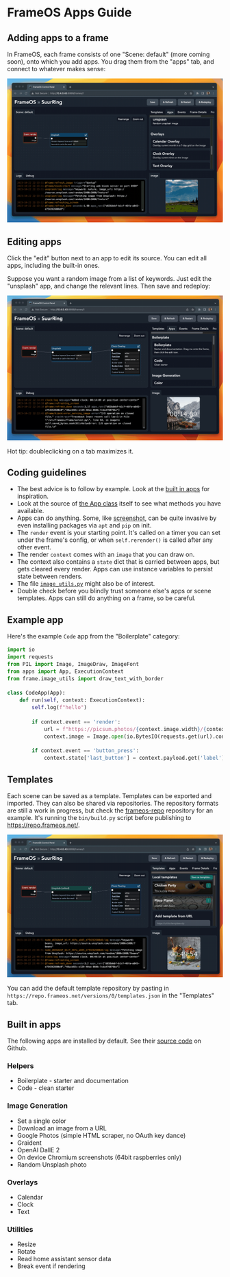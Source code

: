 # FrameOS Apps Guide

## Adding apps to a frame

In FrameOS, each frame consists of one "Scene: default" (more coming soon), onto which you add apps. You drag them from the "apps" tab, and connect to whatever makes sense:

![Adding FrameOS apps](./_img/add-app.gif)

## Editing apps

Click the "edit" button next to an app to edit its source. You can edit all apps, including the built-in ones.

Suppose you want a random image from a list of keywords. Just edit the "unsplash" app, and change the relevant lines. Then save and redeploy:

![Editing FrameOS apps](./_img/edit-app.gif)

Hot tip: doubleclicking on a tab maximizes it.

## Coding guidelines

- The best advice is to follow by example. Look at the [built in apps](https://github.com/mariusandra/frameos/tree/main/frameos/apps) for inspiration.
- Look at the source of [the App class](https://github.com/mariusandra/frameos/blob/main/frameos/apps/__init__.py#L83) itself to see what methods you have available.
- Apps can do anything. Some, like [screenshot](https://github.com/mariusandra/frameos/blob/main/frameos/apps/screenshot/frame.py), can be quite invasive by even installing packages via `apt` and `pip` on init.
- The `render` event is your starting point. It's called on a timer you can set under the frame's config, or when `self.rerender()` is called after any other event.
- The render `context` comes with an `image` that you can draw on.  
- The context also contains a `state` dict that is carried between apps, but gets cleared every render. Apps can use instance variables to persist state between renders.
- The file [`image_utils.py`](https://github.com/mariusandra/frameos/blob/main/frameos/frame/image_utils.py) might also be of interest.
- Double check before you blindly trust someone else's apps or scene templates. Apps can still do anything on a frame, so be careful. 

## Example app

Here's the example `Code` app from the "Boilerplate" category:

```py
import io
import requests
from PIL import Image, ImageDraw, ImageFont
from apps import App, ExecutionContext
from frame.image_utils import draw_text_with_border

class CodeApp(App):
    def run(self, context: ExecutionContext):
        self.log(f"hello")

        if context.event == 'render':
            url = f"https://picsum.photos/{context.image.width}/{context.image.height}"
            context.image = Image.open(io.BytesIO(requests.get(url).content))

        if context.event == 'button_press':
            context.state['last_button'] = context.payload.get('label')
```

## Templates

Each scene can be saved as a template. Templates can be exported and imported. They can also be shared via repositories. The repository formats are still a work in progress, but check the [frameos-repo](https://github.com/mariusandra/frameos-repo) repository for an example. It's running the `bin/build.py` script before publishing to https://repo.frameos.net/.

![FrameOS templates](./_img/templates.gif)

You can add the default template repository by pasting in `https://repo.frameos.net/versions/0/templates.json` in the "Templates" tab.


## Built in apps

The following apps are installed by default. See their
[source code](https://github.com/mariusandra/frameos/tree/main/frameos/apps) on Github.

### Helpers

- Boilerplate - starter and documentation
- Code - clean starter

### Image Generation

- Set a single color
- Download an image from a URL
- Google Photos (simple HTML scraper, no OAuth key dance)
- Graident
- OpenAI DallE 2
- On device Chromium screenshots (64bit raspberries only)
- Random Unsplash photo

### Overlays

- Calendar
- Clock
- Text

### Utilities

- Resize
- Rotate
- Read home assistant sensor data
- Break event if rendering
